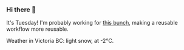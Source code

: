 ### Hi there :wave:

It's Tuesday! I'm probably working for [this bunch](https://github.com/kohofinancial), making a reusable workflow more reusable.

Weather in Victoria BC: light snow, at -2°C.
